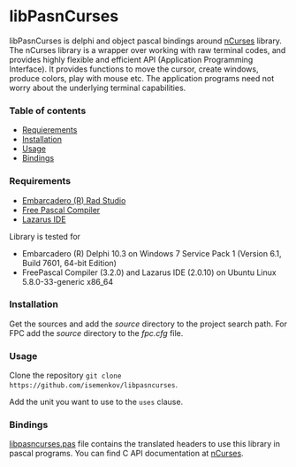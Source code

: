 # libPasnCurses

libPasnCurses is delphi and object pascal bindings around [nCurses](https://invisible-island.net/ncurses/) library. The nCurses library is a wrapper over working with raw terminal codes, and provides highly flexible and efficient API (Application Programming Interface). It provides functions to move the cursor, create windows, produce colors, play with mouse etc. The application programs need not worry about the underlying terminal capabilities.



### Table of contents

* [Requierements](#requirements)
* [Installation](#installation)
* [Usage](#usage)
* [Bindings](#bindings)



### Requirements

* [Embarcadero (R) Rad Studio](https://www.embarcadero.com)
* [Free Pascal Compiler](http://freepascal.org)
* [Lazarus IDE](http://www.lazarus.freepascal.org/)



Library is tested for 

- Embarcadero (R) Delphi 10.3 on Windows 7 Service Pack 1 (Version 6.1, Build 7601, 64-bit Edition)
- FreePascal Compiler (3.2.0) and Lazarus IDE (2.0.10) on Ubuntu Linux 5.8.0-33-generic x86_64



### Installation

Get the sources and add the *source* directory to the project search path. For FPC add the *source* directory to the *fpc.cfg* file.



### Usage

Clone the repository `git clone https://github.com/isemenkov/libpasncurses`.

Add the unit you want to use to the `uses` clause.



### Bindings

[libpasncurses.pas](https://github.com/isemenkov/libpasncurses/blob/master/source/libpasncurses.pas) file contains the translated headers to use this library in pascal programs. You can find C API documentation at [nCurses](https://invisible-island.net/ncurses/announce.html).